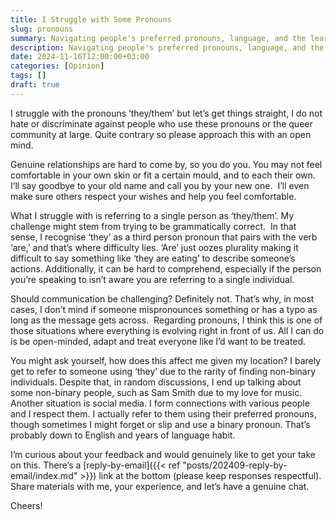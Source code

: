 ```yaml
---
title: I Struggle with Some Pronouns
slug: pronouns
summary: Navigating people's preferred pronouns, language, and the learning curve.
description: Navigating people's preferred pronouns, language, and the learning curve.
date: 2024-11-16T12:00:00+03:00
categories: [Opinion]
tags: []
draft: true
---
```


I struggle with the pronouns ‘they/them’ but let’s get things straight, I do not hate or discriminate against people who use these pronouns or the queer community at large. 
Quite contrary so please approach this with an open mind. 

Genuine relationships are hard to come by, so you do you. 
You may not feel comfortable in your own skin or fit a certain mould, and to each their own. 
I’ll say goodbye to your old name and call you by your new one.  I’ll even make sure others respect your wishes and help you feel comfortable. 

What I struggle with is referring to a single person as ‘they/them’. 
My challenge might stem from trying to be grammatically correct.  In that sense, I recognise ‘they’ as a third person pronoun that pairs with the verb ‘are,’ and that’s where difficulty lies. 
‘Are’ just oozes plurality making it difficult to say something like ‘they are eating’ to describe someone’s actions. 
Additionally, it can be hard to comprehend, especially if the person you’re speaking to isn’t aware you are referring to a single individual.

Should communication be challenging?
Definitely not. 
That’s why, in most cases, I don’t mind if someone mispronounces something or has a typo as long as the message gets across.  Regarding pronouns, I think this is one of those situations where everything is evolving right in front of us. 
All I can do is be open-minded, adapt and treat everyone like I’d want to be treated. 

You might ask yourself, how does this affect me given my location?
I barely get to refer to someone using ‘they’ due to the rarity of finding non-binary individuals.
Despite that, in random discussions, I end up talking about some non-binary people, such as Sam Smith due to my love for music. 
Another situation is social media. 
I form connections with various people and I respect them. 
I actually refer to them using their preferred pronouns, though sometimes I might forget or slip and use a binary pronoun. 
That’s probably down to English and years of language habit. 

I’m curious about your feedback and would genuinely like to get your take on this. 
There’s a [reply-by-email]({{< ref "posts/202409-reply-by-email/index.md" >}}) link at the bottom (please keep responses respectful). 
Share materials with me, your experience, and let’s have a genuine chat. 

Cheers!

